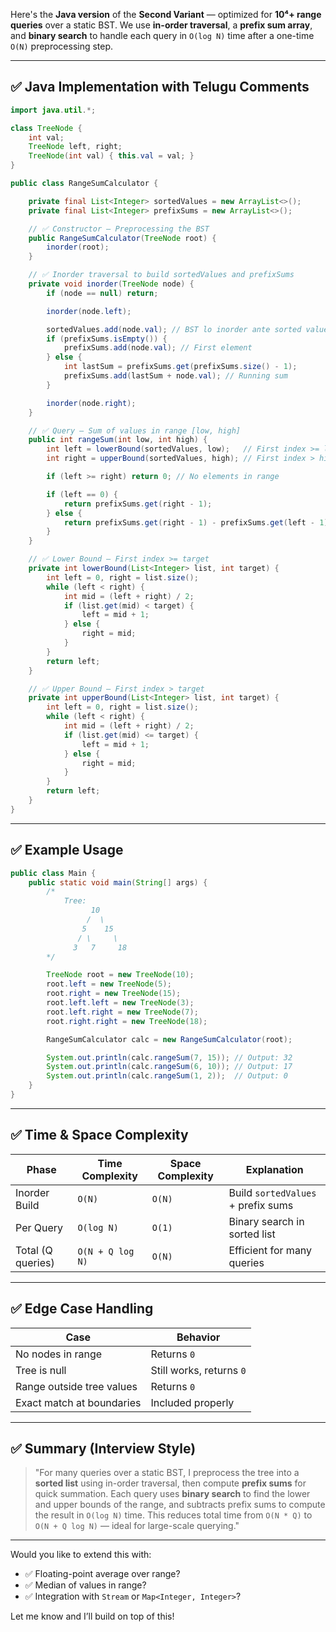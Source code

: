 Here's the **Java version** of the **Second Variant** — optimized for **10⁴+ range queries** over a static BST. We use **in-order traversal**, a **prefix sum array**, and **binary search** to handle each query in `O(log N)` time after a one-time `O(N)` preprocessing step.

---

## ✅ Java Implementation with Telugu Comments

```java
import java.util.*;

class TreeNode {
    int val;
    TreeNode left, right;
    TreeNode(int val) { this.val = val; }
}

public class RangeSumCalculator {

    private final List<Integer> sortedValues = new ArrayList<>();
    private final List<Integer> prefixSums = new ArrayList<>();

    // ✅ Constructor — Preprocessing the BST
    public RangeSumCalculator(TreeNode root) {
        inorder(root);
    }

    // ✅ Inorder traversal to build sortedValues and prefixSums
    private void inorder(TreeNode node) {
        if (node == null) return;

        inorder(node.left);

        sortedValues.add(node.val); // BST lo inorder ante sorted values
        if (prefixSums.isEmpty()) {
            prefixSums.add(node.val); // First element
        } else {
            int lastSum = prefixSums.get(prefixSums.size() - 1);
            prefixSums.add(lastSum + node.val); // Running sum
        }

        inorder(node.right);
    }

    // ✅ Query — Sum of values in range [low, high]
    public int rangeSum(int low, int high) {
        int left = lowerBound(sortedValues, low);   // First index >= low
        int right = upperBound(sortedValues, high); // First index > high

        if (left >= right) return 0; // No elements in range

        if (left == 0) {
            return prefixSums.get(right - 1);
        } else {
            return prefixSums.get(right - 1) - prefixSums.get(left - 1);
        }
    }

    // ✅ Lower Bound — First index >= target
    private int lowerBound(List<Integer> list, int target) {
        int left = 0, right = list.size();
        while (left < right) {
            int mid = (left + right) / 2;
            if (list.get(mid) < target) {
                left = mid + 1;
            } else {
                right = mid;
            }
        }
        return left;
    }

    // ✅ Upper Bound — First index > target
    private int upperBound(List<Integer> list, int target) {
        int left = 0, right = list.size();
        while (left < right) {
            int mid = (left + right) / 2;
            if (list.get(mid) <= target) {
                left = mid + 1;
            } else {
                right = mid;
            }
        }
        return left;
    }
}
```

---

## ✅ Example Usage

```java
public class Main {
    public static void main(String[] args) {
        /*
            Tree:
                  10
                 /  \
                5    15
               / \     \
              3   7     18
        */

        TreeNode root = new TreeNode(10);
        root.left = new TreeNode(5);
        root.right = new TreeNode(15);
        root.left.left = new TreeNode(3);
        root.left.right = new TreeNode(7);
        root.right.right = new TreeNode(18);

        RangeSumCalculator calc = new RangeSumCalculator(root);

        System.out.println(calc.rangeSum(7, 15)); // Output: 32
        System.out.println(calc.rangeSum(6, 10)); // Output: 17
        System.out.println(calc.rangeSum(1, 2));  // Output: 0
    }
}
```

---

## ✅ Time & Space Complexity

| Phase             | Time Complexity  | Space Complexity | Explanation                        |
| ----------------- | ---------------- | ---------------- | ---------------------------------- |
| Inorder Build     | `O(N)`           | `O(N)`           | Build `sortedValues` + prefix sums |
| Per Query         | `O(log N)`       | `O(1)`           | Binary search in sorted list       |
| Total (Q queries) | `O(N + Q log N)` | `O(N)`           | Efficient for many queries         |

---

## ✅ Edge Case Handling

| Case                      | Behavior                 |
| ------------------------- | ------------------------ |
| No nodes in range         | Returns `0`              |
| Tree is null              | Still works, returns `0` |
| Range outside tree values | Returns `0`              |
| Exact match at boundaries | Included properly        |

---

## ✅ Summary (Interview Style)

> "For many queries over a static BST, I preprocess the tree into a **sorted list** using in-order traversal, then compute **prefix sums** for quick summation. Each query uses **binary search** to find the lower and upper bounds of the range, and subtracts prefix sums to compute the result in `O(log N)` time. This reduces total time from `O(N * Q)` to `O(N + Q log N)` — ideal for large-scale querying."

---

Would you like to extend this with:

* ✅ Floating-point average over range?
* ✅ Median of values in range?
* ✅ Integration with `Stream` or `Map<Integer, Integer>`?

Let me know and I’ll build on top of this!
